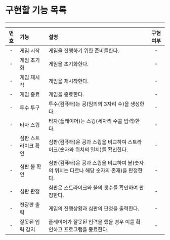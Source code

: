 <h1>구현할 기능 목록</h1>
<hr/>

| 번호 | 기능          | 설명                                                   | 구현 여부 |
|:--:|:------------|:-----------------------------------------------------|:-----:|
| -  | 게임 시작       | 게임을 진행하기 위한 준비를한다.                                   |   -   |
| -  | 게임 초기화      | 게임을 초기화한다.                                           |   -   |
| -  | 게임 재시작      | 게임을 재시작한다.                                           |   -   |
| -  | 게임 종료       | 게임을 종료한다.                                            |   -   |
| -  | 투수 투구       | 투수(컴퓨터)는 공(임의의 3자리 수)을 생성한다.                         |   -   |
| -  | 타자 스윙       | 타자(플레이어)는 스윙(세자리 수를 입력)한다.                           |   -   |
| -  | 심판 스트라이크 확인 | 심판(컴퓨터)은 공과 스윙을 비교하여 스트라이크(숫자와 위치의 일치)를 확인한다.        |   -   |
| -  | 심판 볼 확인     | 심판(컴퓨터)은 공과 스윙을 비교하여 볼(숫자의 위치는 다르나 해당 숫자의 존재)을 판정한다. |   -   |
| -  | 심판 판정       | 심판은 스트라이크와 볼의 갯수를 확인하여 판정한다.                         |   -   |
| -  | 전광판 출력      | 게임의 진행상황과 심판의 판정을 출력한다.                              |   -   |
| -  | 잘못된 입력 감지   | 플레이어가 잘못된 입력을 했을 경우 이를 확인하고 프로그램을 종료한다.              |   -   |